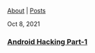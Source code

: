 <a href="https://github.com/vinagrsec">About</a> | <a href="https://vinagrsec.github.io">Posts</a>
<br>
<p class="post-meta">Oct 8, 2021</p>
<a href="https://vinagrsec.github.io/android-hacking-part-1"><h3 class="h1 post-title">Android Hacking Part-1</h3></a>
